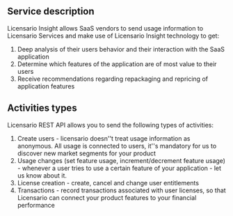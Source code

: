 ## Service description

Licensario Insight allows SaaS vendors to send usage information to Licensario Services and make use of Licensario Insight technology to get:

1. Deep analysis of their users behavior and their interaction with the SaaS application
2. Determine which features of the application are of most value to their users
3. Receive recommendations regarding repackaging and repricing of application features

## Activities types

Licensario REST API allows you to send the following types of activities:

1. Create users - licensario doesn''t treat usage information as anonymous. All usage is connected to users, it''s mandatory for us to discover new market segments for your product
2. Usage changes (set feature usage, increment/decrement feature usage) - whenever a user tries to use a certain feature of your application - let us know about it.
3. License creation - create, cancel and change user entitlements
4. Transactions - record transactions associated with user licenses, so that Licensario can connect your product features to your financial performance

